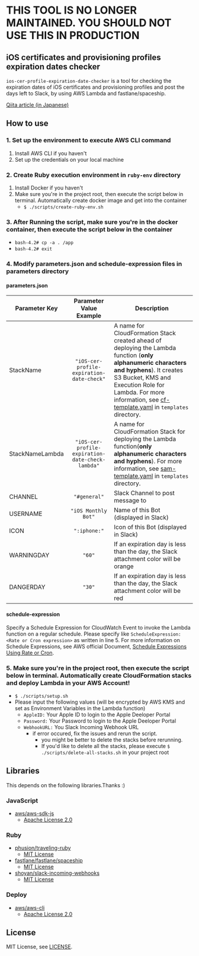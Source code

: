 # THIS TOOL IS NO LONGER MAINTAINED. YOU SHOULD NOT USE THIS IN PRODUCTION

## iOS certificates and provisioning profiles expiration dates checker
`ios-cer-profile-expiration-date-checker` is a tool for checking the expiration dates of iOS certificates and provisioning profiles and post the days left to Slack, by using AWS Lambda and fastlane/spaceship.

[Qiita article (in Japanese)](https://qiita.com/mii-chan/items/3a9d9f45b2c370372d45)

## How to use
### 1. Set up the environment to execute AWS CLI command
 1. Install AWS CLI if you haven't
 2. Set up the credentials on your local machine

### 2. Create Ruby execution environment in `ruby-env` directory
 1. Install Docker if you haven't
 2. Make sure you're in the project root, then execute the script below in terminal. Automatically create docker image and get into the container
    - `$ ./scripts/create-ruby-env.sh`

### 3. After Running the script, make sure you're in the docker container, then execute the script below in the container
* `bash-4.2# cp -a . /app`
* `bash-4.2# exit`

### 4. Modify parameters.json and schedule-expression files in parameters directory

#### parameters.json

Parameter Key | Parameter Value Example | Description
---|:---:|---
StackName| `"iOS-cer-profile-expiration-date-check"` | A name for CloudFormation Stack created ahead of deploying the Lambda function (**only alphanumeric characters and hyphens**). It creates S3 Bucket, KMS and Execution Role for Lambda. For more information, see [cf-template.yaml](/templates/cf-template.yaml) in `templates` directory.
StackNameLambda| `"iOS-cer-profile-expiration-date-check-lambda"` | A name for CloudFormation Stack for deploying the Lambda function(**only alphanumeric characters and hyphens**). For more information, see [sam-template.yaml](/templates/sam-template.yaml) in `templates` directory.
CHANNEL|`"#general"`| Slack Channel to post message to
USERNAME|`"iOS Monthly Bot"`| Name of this Bot (displayed in Slack)
ICON|`":iphone:"`| Icon of this Bot (displayed in Slack)
WARNINGDAY|`"60"`| If an expiration day is less than the day, the Slack attachment color will be orange
DANGERDAY|`"30"`| If an expiration day is less than the day, the Slack attachment color will be red

#### schedule-expression
Specify a Schedule Expression for CloudWatch Event to invoke the Lambda function on a regular schedule. Please specify like `ScheduleExpression: <Rate or Cron expression>` as written in line 5. For more information on Schedule Expressions, see AWS official Document, [Schedule Expressions Using Rate or Cron](http://docs.aws.amazon.com/ja_jp/lambda/latest/dg/tutorial-scheduled-events-schedule-expressions.html).

### 5. Make sure you're in the project root, then execute the script below in terminal. Automatically create CloudFormation stacks and deploy Lambda in your AWS Account!
- `$ ./scripts/setup.sh`
- Please input the following values (will be encrypted by AWS KMS and set as Environment Variables in the Lambda function)
  * `AppleID:` Your Apple ID to login to the Apple Deeloper Portal
  * `Password:` Your Password to login to the Apple Deeloper Portal
  * `WebhookURL:` You Slack Incoming Webhook URL
    - if error occured, fix the issues and rerun the script.
      * you might be better to delete the stacks before rerunning.
      * If you'd like to delete all the stacks, please execute `$ ./scripts/delete-all-stacks.sh` in your project root

## Libraries
This depends on the following libraries.Thanks :)
### JavaScript
 - [aws/aws-sdk-js](https://github.com/aws/aws-sdk-js)
   * [Apache License 2.0](https://github.com/aws/aws-sdk-js/blob/master/LICENSE.txt)

### Ruby
 - [phusion/traveling-ruby](https://github.com/phusion/traveling-ruby)
   * [MIT License](https://github.com/phusion/traveling-ruby/blob/master/LICENSE.md)
 - [fastlane/fastlane/spaceship](https://github.com/fastlane/fastlane/tree/master/spaceship)
   * [MIT License](https://github.com/fastlane/fastlane/blob/master/LICENSE)
 - [shoyan/slack-incoming-webhooks](https://github.com/shoyan/slack-incoming-webhooks)
   * [MIT License](https://github.com/shoyan/slack-incoming-webhooks/blob/master/LICENSE.txt)

### Deploy
 - [aws/aws-cli](https://github.com/aws/aws-cli)
   * [Apache License 2.0](https://github.com/aws/aws-cli/blob/develop/LICENSE.txt)

## License
MIT License, see [LICENSE](/LICENSE).
